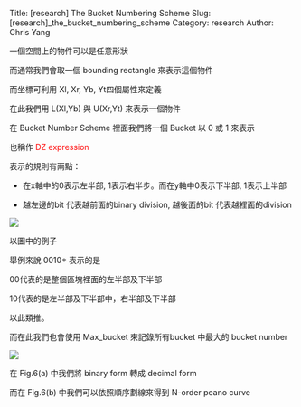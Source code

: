 Title: [research] The Bucket Numbering Scheme
Slug: [research]_the_bucket_numbering_scheme
Category: research
Author: Chris Yang

一個空間上的物件可以是任意形狀

而通常我們會取一個 bounding rectangle 來表示這個物件

而坐標可利用 Xl, Xr, Yb, Yt四個屬性來定義

在此我們用 L(Xl,Yb) 與 U(Xr,Yt) 來表示一個物件

在 Bucket Number Scheme 裡面我們將一個 Bucket 以 0 或 1 來表示

也稱作 <font style="color:red;">DZ expression</font>

表示的規則有兩點：

* 在x軸中的0表示左半部, 1表示右半步。而在y軸中0表示下半部, 1表示上半部

* 越左邊的bit 代表越前面的binary division, 越後面的bit 代表越裡面的division

<img src="{filename}/images/dz_expression.png" />

以圖中的例子

舉例來說 0010* 表示的是

00代表的是整個區塊裡面的左半部及下半部

10代表的是左半部及下半部中，右半部及下半部

以此類推。

而在此我們也會使用 Max_bucket 來記錄所有bucket 中最大的 bucket number

<img src="{filename}/images/peano_curve.png" />

在 Fig.6(a) 中我們將 binary form 轉成 decimal form

而在 Fig.6(b) 中我們可以依照順序劃線來得到 N-order peano curve

